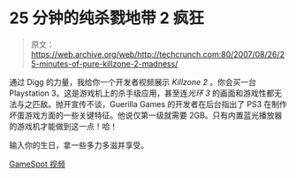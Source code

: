 # 25 分钟的纯杀戮地带 2 疯狂

> 原文：<https://web.archive.org/web/http://techcrunch.com:80/2007/08/26/25-minutes-of-pure-killzone-2-madness/>

通过 Digg 的力量，我给你一个开发者视频展示 *Killzone 2* 。你会买一台 Playstation 3。这是游戏机上的杀手级应用，甚至连*光环 3* 的画面和游戏性都无法与之匹敌。抛开宣传不谈，Guerilla Games 的开发者在后台指出了 PS3 在制作坏蛋游戏方面的一些关键特征。他说仅第一级就需要 2GB。只有内置蓝光播放器的游戏机才能做到这一点！哈！

输入你的生日，拿一些多力多滋并享受。

[GameSpot 视频](https://web.archive.org/web/20160403023613/http://au.gamespot.com/video/928377/6177600/videoplayerpop?rgroup=leipzig07_videos)